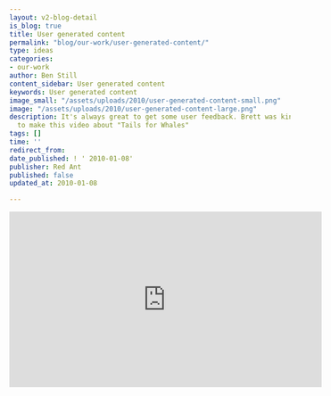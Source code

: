 ```yaml
---
layout: v2-blog-detail
is_blog: true
title: User generated content
permalink: "blog/our-work/user-generated-content/"
type: ideas
categories:
- our-work
author: Ben Still
content_sidebar: User generated content
keywords: User generated content
image_small: "/assets/uploads/2010/user-generated-content-small.png"
image: "/assets/uploads/2010/user-generated-content-large.png"
description: It's always great to get some user feedback. Brett was kind enough
  to make this video about "Tails for Whales"
tags: []
time: ''
redirect_from:
date_published: ! ' 2010-01-08'
publisher: Red Ant
published: false
updated_at: 2010-01-08

---
```

<iframe width="560" height="315" src="https://www.youtube.com/embed/ORpz3K-iVx4?rel=0" frameborder="0" allow="autoplay; encrypted-media" allowfullscreen layout="responsive"></iframe>
